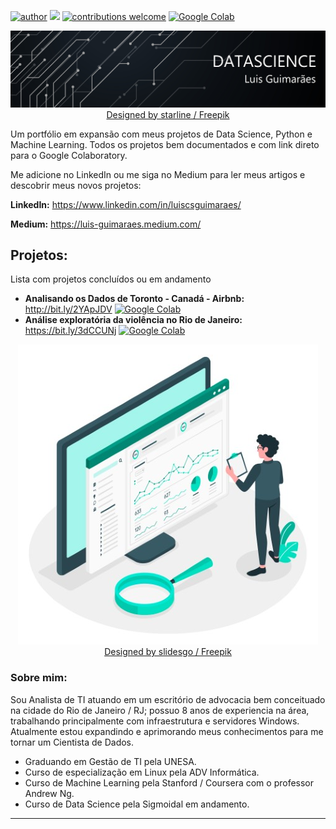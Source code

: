 [![author](https://img.shields.io/badge/Autor-Luis%20Guimar%C3%A3es-lightgrey.svg?style=fla)](https://www.linkedin.com/in/luiscsguimaraes) [![](https://img.shields.io/badge/python-3.7+-blue.svg?style=fla)](https://www.python.org/) [![contributions welcome](https://img.shields.io/badge/contributions-welcome-brightgreen.svg?style=flat)](https://github.com/LuisCSGuimaraes) [![Google Colab](https://img.shields.io/badge/Google-Colab-yellow.svg?style=flat)](https://colab.research.google.com/notebooks/)



<p align="center">
  <img src="banner.jpg" >
  <a href="http://www.freepik.com">Designed by starline / Freepik</a>
</p>

Um portfólio em expansão com meus projetos de Data Science, Python e Machine Learning. Todos os projetos bem documentados e com link direto para o Google Colaboratory.

Me adicione no LinkedIn ou me siga no Medium para ler meus artigos e descobrir meus novos projetos:

**LinkedIn:** https://www.linkedin.com/in/luiscsguimaraes/

**Medium:** https://luis-guimaraes.medium.com/


## Projetos:
Lista com projetos concluídos ou em andamento


* **Analisando os Dados de Toronto - Canadá - Airbnb:** http://bit.ly/2YApJDV [![Google Colab](https://img.shields.io/badge/Andamento-100%25-green.svg?style=flat)](https://github.com/LuisCSGuimaraes/Portifolio/blob/main/Analisando_os_dados_do_Airbnb.ipynb)
*  **Análise exploratória da violência no Rio de Janeiro:** https://bit.ly/3dCCUNj [![Google Colab](https://img.shields.io/badge/Andamento-100%25-green.svg?style=flat)](https://github.com/LuisCSGuimaraes/Portfolio/blob/main/An%C3%A1lise_explorat%C3%B3ria_da_viol%C3%AAncia_no_estado_do_Rio_de_Janeiro.ipynb)


<p align="center">
  <img src="body.jpg" >
  <br>
  <a href="http://www.freepik.com">Designed by slidesgo / Freepik</a>
</p>

### Sobre mim:

Sou Analista de TI atuando em um escritório de advocacia bem conceituado na cidade do Rio de Janeiro / RJ; possuo 8 anos de experiencia na área, trabalhando principalmente com infraestrutura e servidores Windows. Atualmente estou expandindo e aprimorando meus conhecimentos para me tornar um Cientista de Dados.

* Graduando em Gestão de TI pela UNESA.
* Curso de especialização em Linux pela ADV Informática.
* Curso de Machine Learning pela Stanford / Coursera com o professor Andrew Ng.
* Curso de Data Science pela Sigmoidal em andamento.


---



